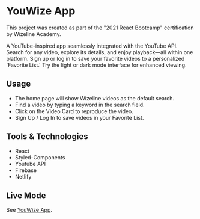 # YouWize App

This project was created as part of the "2021 React Bootcamp" certification by Wizeline Academy.

A YouTube-inspired app seamlessly integrated with the YouTube API. Search for any video, explore its details, and enjoy playback—all within one platform. Sign up or log in to save your favorite videos to a personalized 'Favorite List.' Try the light or dark mode interface for enhanced viewing.

## Usage
- The home page will show Wizeline videos as the default search.
- Find a video by typing a keyword in the search field.
- Click on the Video Card to reproduce the video.
- Sign Up / Log In to save videos in your Favorite List.

## Tools & Technologies

- React
- Styled-Components
- Youtube API
- Firebase
- Netlify

## Live Mode

See [YouWize App](https://steph-react-certification.netlify.app/).
